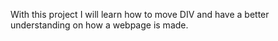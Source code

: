 With this project I will learn how to move DIV and have a better understanding on how a webpage is made.
